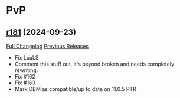 # <DBM Mod> PvP

## [r181](https://github.com/DeadlyBossMods/DBM-PvP/tree/r181) (2024-09-23)
[Full Changelog](https://github.com/DeadlyBossMods/DBM-PvP/compare/r180...r181) [Previous Releases](https://github.com/DeadlyBossMods/DBM-PvP/releases)

- Fix LuaLS  
- Comment this stuff out, it's beyond broken and needs completely rewriting.  
- Fix #162  
- Fix #163  
- Mark DBM as compatible/up to date on 11.0.5 PTR  
